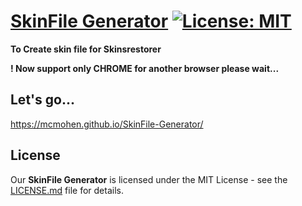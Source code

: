 # [SkinFile Generator](https://github.com/mcmohen/SkinFile-Generator) [![License: MIT](https://img.shields.io/github/license/mcmohen/SkinSystem.svg)](https://opensource.org/licenses/MIT)
**To Create skin file for Skinsrestorer**

**! Now support only CHROME for another browser please wait...**

## Let's go...
https://mcmohen.github.io/SkinFile-Generator/

## License
Our **SkinFile Generator** is licensed under the MIT License - see the [LICENSE.md](https://github.com/mcmohen/SkinFile-Generator/blob/master/LICENSE) file for details.
